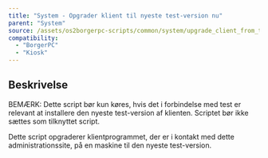 ```yaml
---
title: "System - Opgrader klient til nyeste test-version nu"
parent: "System"
source: /assets/os2borgerpc-scripts/common/system/upgrade_client_from_testpypi.sh
compatibility: 
  - "BorgerPC"
  - "Kiosk"
---
```


## Beskrivelse
BEMÆRK:
Dette script bør kun køres, hvis det i forbindelse med test er relevant at installere den nyeste test-version af klienten.
Scriptet bør ikke sættes som tilknyttet script.

Dette script opgraderer klientprogrammet, der er i kontakt med dette administrationssite, på en maskine til den nyeste test-version.